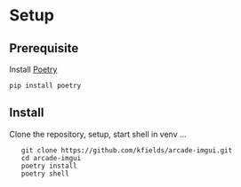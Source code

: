 # Setup

## Prerequisite

Install [Poetry](https://python-poetry.org/)

    pip install poetry

## Install

Clone the repository, setup, start shell in venv ...

       git clone https://github.com/kfields/arcade-imgui.git
       cd arcade-imgui
       poetry install
       poetry shell
       
 
        